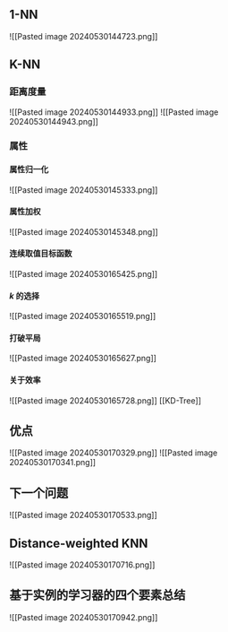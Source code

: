 ## 1-NN
![[Pasted image 20240530144723.png]]
## K-NN
### 距离度量
![[Pasted image 20240530144933.png]]
![[Pasted image 20240530144943.png]]
### 属性
#### 属性归一化
![[Pasted image 20240530145333.png]]
#### 属性加权
![[Pasted image 20240530145348.png]]
#### 连续取值目标函数
![[Pasted image 20240530165425.png]]
#### $k$ 的选择
![[Pasted image 20240530165519.png]]
#### 打破平局
![[Pasted image 20240530165627.png]]
#### 关于效率
![[Pasted image 20240530165728.png]]
[[KD-Tree]]
## 优点
![[Pasted image 20240530170329.png]]
![[Pasted image 20240530170341.png]]
## 下一个问题
![[Pasted image 20240530170533.png]]
## Distance-weighted KNN
![[Pasted image 20240530170716.png]]

## 基于实例的学习器的四个要素总结
![[Pasted image 20240530170942.png]]